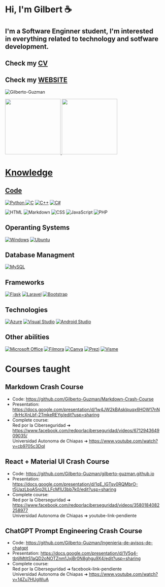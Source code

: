 # Hi, I'm Gilbert ☕

## I'm a Software Enginner student, I'm interested in everything related to technology and sotfware development.
 
## Check my [CV](https://github.com/Gilberto-Guzman/Gilberto-Guzman/blob/main/Docs/Gilberto-Guzman-CV.pdf)

## Check my [WEBSITE](https://gilberto-guzman.github.io/)

<p align="left"> <img src="https://komarev.com/ghpvc/?username=Gilberto-Guzman&label=Profile%20views&color=0e75b6&style=flat" alt="Gilberto-Guzman" /> </p>

<div align="left">
  <a href="https://github.com/Gilberto-Guzman">
  <img height="180em" src="https://github-readme-stats.vercel.app/api?username=Gilberto-Guzman&show_icons=true&theme=algolia&include_all_commits=true&count_private=true"/>
  <img height="180em" src="https://github-readme-stats.vercel.app/api/top-langs/?username=Gilberto-Guzman&layout=compact&langs_count=7&theme=algolia"/>
</div>

# Knowledge

## Code

![Python](https://img.shields.io/badge/python-3670A0?style=for-the-badge&logo=python&logoColor=ffdd54)
[![C](https://img.shields.io/badge/C-00599C?style=for-the-badge&logo=c&logoColor=white)]()
[![C++](https://img.shields.io/badge/C++-blue.svg?style=for-the-badge&logo=c%2B%2B&logoColor=white)]()
[![C#](https://img.shields.io/badge/C%23-239120?style=for-the-badge&logo=c-sharp&logoColor=white)]()

![HTML](https://img.shields.io/badge/HTML5-%23E34F26.svg?style=for-the-badge&logo=html5&logoColor=white)
![Markdown](https://img.shields.io/badge/markdown-%23000000.svg?style=for-the-badge&logo=markdown&logoColor=white)
![CSS](https://img.shields.io/badge/CSS3-%231572B6.svg?style=for-the-badge&logo=css3&logoColor=white)
![JavaScript](https://img.shields.io/badge/JavaScript-%23323330.svg?style=for-the-badge&logo=javascript&logoColor=%23F7DF1E)
![PHP](https://img.shields.io/badge/PHP-%23777BB4.svg?style=for-the-badge&logo=php&logoColor=white)

## Operanting Systems

[![Windows](https://img.shields.io/badge/Windows-0078D6?style=for-the-badge&logo=windows&logoColor=white)]()
[![Ubuntu](https://img.shields.io/badge/Ubuntu-E95420?style=for-the-badge&logo=ubuntu&logoColor=white)]()

## Database Managment

[![MySQL](https://img.shields.io/badge/MySQL-4479A1?style=for-the-badge&logo=mysql&logoColor=white)]()

## Frameworks

[![Flask](https://img.shields.io/badge/Flask-000000?style=for-the-badge&logo=flask&logoColor=white)]()
[![Laravel](https://img.shields.io/badge/Laravel-FF2D20?style=for-the-badge&logo=laravel&logoColor=white)]()
[![Bootstrap](https://img.shields.io/badge/Bootstrap-563D7C?style=for-the-badge&logo=bootstrap&logoColor=white)]()

## Technologies

[![Azure](https://img.shields.io/badge/Microsoft%20Azure-0089D6?style=for-the-badge&logo=microsoft-azure&logoColor=white)]()
[![Visual Studio](https://img.shields.io/badge/Visual%20Studio-5C2D91?style=for-the-badge&logo=visual-studio&logoColor=white)](https://visualstudio.microsoft.com/)
[![Android Studio](https://img.shields.io/badge/Android%20Studio-3DDC84?style=for-the-badge&logo=android-studio&logoColor=white)](https://developer.android.com/studio)

## Other abilities

[![Microsoft Office](https://img.shields.io/badge/Microsoft%20Office-D83B01?style=for-the-badge&logo=microsoft-office&logoColor=white)]()
[![Filmora](https://img.shields.io/badge/Filmora-008CBA?style=for-the-badge&logo=wondershare-filmora&logoColor=white)]()
[![Canva](https://img.shields.io/badge/Canva-20C4CB?style=for-the-badge&logo=canva&logoColor=white)]()
[![Prezi](https://img.shields.io/badge/Prezi-318CE7?style=for-the-badge&logo=prezi&logoColor=white)]()
[![Visme](https://img.shields.io/badge/Visme-15B5E2?style=for-the-badge&logo=visme&logoColor=white)]()

# Courses taught

## Markdown Crash Course

- Code: https://github.com/Gilberto-Guzman/Markdown-Crash-Course
- Presentation: https://docs.google.com/presentation/d/1w4JW2kBAsklpuqx6HOW17nN-9rHcXnLbf-2TmkeREYg/edit?usp=sharing
- Complete course:  
    Red por la Ciberseguridad ➜ https://www.facebook.com/redporlaciberseguridad/videos/671294364909035/  
    Universidad Autonoma de Chiapas ➜ https://www.youtube.com/watch?v=cb9705c3DqI

## React + Material UI Crash Course

- Code: https://github.com/Gilberto-Guzman/gilberto-guzman.github.io
- Presentation: https://docs.google.com/presentation/d/1qE_IGTsv0RQMbrO-t5UazLboA5rq2lLLFcM1U3bb7k0/edit?usp=sharing
- Complete course:  
    Red por la Ciberseguridad ➜ https://www.facebook.com/redporlaciberseguridad/videos/3580184082258977  
    Universidad Autonoma de Chiapas ➜ youtube-link-pendiente

## ChatGPT Prompt Engineering Crash Course

- Code: https://github.com/Gilberto-Guzman/Ingenieria-de-avisos-de-chatgpt
- Presentation: https://docs.google.com/presentation/d/1V5g4-tbtjlMtItS1aQD2oNOTZnm1JxjBr0N8ghgu9X4/edit?usp=sharing
- Complete course:  
    Red por la Ciberseguridad ➜ facebook-link-pendiente  
    Universidad Autonoma de Chiapas ➜ https://www.youtube.com/watch?v=14Zu7HUgWuA
